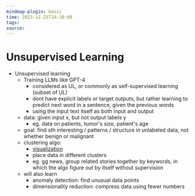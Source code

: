 ```yaml
---
mindmap-plugin: basic
time: 2023-12-25T14:30:00
tags: 
source:
---
```

# Unsupervised Learning
- Unsupervised learning
	- Training LLMs like GPT-4
		- considered as UL, or commonly as self-supervised learning (subset of UL)
		- dont have explicit labels or target outputs, but rather learning to predict next word in a sentence, given the previous words
		- using the input text itself as both input and output
	- data: given input x, but not output labels y
		- eg. data on patients, tumor's size, patient's age
	- goal: find sth interesting / patterns / structure in unlabeled data, not whether benign or malignant 
	- clustering algo:
		- [visualization](https://www.ejable.com/wp-content/uploads/2023/11/Unlabeled-data-vs.-labeled-clusters-2.webp)
		- place data in different clusters
		- eg. gg news, group related stories together by keywords, in which the algo figure out by itself without supervision
	- will also learn
		- anomaly detection: find unusual data points
		- dimensionality reduction: compress data using fewer numbers
<!--ID: 1708098044311-->

